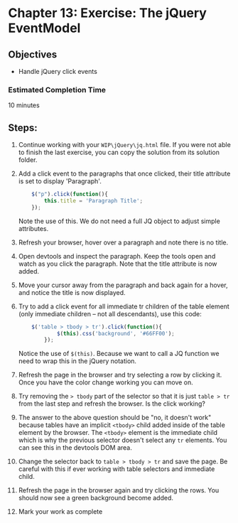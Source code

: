 # Chapter 13: Exercise: The jQuery EventModel
## Objectives
* Handle jQuery click events


### Estimated Completion Time 
10 minutes

## Steps:
 
1. Continue working with your `WIP\jQuery\jq.html` file. If you were not able to finish the last exercise, you can copy the solution from its solution folder. 

1. Add a click event to the paragraphs that once clicked, their title attribute is set to display 'Paragraph'.

	```javascript
   		$("p").click(function(){
			this.title = 'Paragraph Title';
		});
	```

    Note the use of this. We do not need a full JQ object to adjust simple attributes.

1. Refresh your browser, hover over a paragraph and note there is no title. 

1. Open devtools and inspect the paragraph. Keep the tools open and watch as you click the paragraph. Note that the title attribute is now added.

1. Move your cursor away from the paragraph and back again for a hover, and notice the title is now displayed. 

1. Try to add a click event for all immediate tr children of the table element (only immediate children – not all descendants), use this code:
	``` javascript
		$('table > tbody > tr').click(function(){
				$(this).css('background', '#66FF00');
			});
	```

	Notice the use of `$(this)`. Because we want to call a JQ function we need to wrap this in the jQuery notation.

1. Refresh the page in the browser and try selecting a row by clicking it. Once you have the color change working you can move on.

1. Try removing the `> tbody` part of the selector so that it is just `table > tr` from the last step and refresh the browser. Is the click working?	

1. The answer to the above question should be "no, it doesn't work" because tables have an implicit `<tbody>` child added inside of the table element by the browser. The `<tbody>` element is the immediate child which is why the previous selector doesn't select any `tr` elements. You can see this in the devtools DOM area. 

1. Change the selector back to `table > tbody > tr` and save the page. Be careful with this if ever working with table selectors and immediate child.

1. Refresh the page in the browser again and try clicking the rows. You should now see a green background become added.

1. Mark your work as complete

  	

